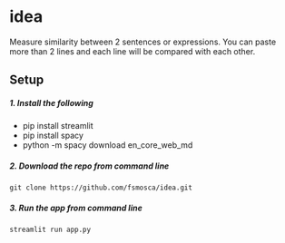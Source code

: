 # idea

Measure similarity between 2 sentences or expressions. You can paste more than 2 lines and each line will be compared with each other.

## Setup

##### 1. Install the following

  * pip install streamlit
  * pip install spacy
  * python -m spacy download en_core_web_md

##### 2. Download the repo from command line

```
git clone https://github.com/fsmosca/idea.git
```

##### 3. Run the app from command line

```
streamlit run app.py
```

